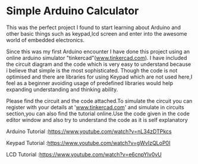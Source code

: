 # Simple Arduino Calculator
This was the perfect project I found to start learning about Arduino and other basic things such as keypad,lcd screen and enter into the awesome world of embedded electronics.

Since this was my first Arduino encounter I have done this project using an online arduino simulator "tinkercad"(www.tinkercad.com).
I have included the circuit diagram and the code which is very easy to understand because i believe that simple is the most sophisticated.
Though the code is not optimised and there are libraries for using Keypad which are not used here,I feel as a beginner avoiding usage of predefined libraries would help expanding understanding and thinking ability.

Please find the circuit and the code attached.To simulate the circuit you can register with your details at 'www.tinkercad.com' and simulate in circuits section,you can also find the tutorial online.Use the code given in the code editor window and also try to understand the code as it is self explanatory

Arduino Tutorial  :https://www.youtube.com/watch?v=nL34zDTPkcs

Keypad Tutorial   :https://www.youtube.com/watch?v=gWvIzQLoP0I

LCD Tutorial      :https://www.youtube.com/watch?v=e6cnpYIv0vU
